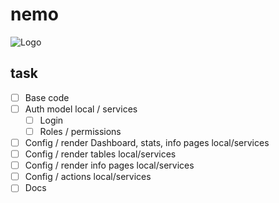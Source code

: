 # nemo
![Logo](https://avatars.githubusercontent.com/u/117304424?s=200&v=4)
## task 
- [ ] Base code  
- [ ] Auth model local / services
    - [ ] Login
    - [ ] Roles / permissions 
 - [ ] Config / render Dashboard, stats, info pages local/services
- [ ] Config / render tables local/services
- [ ] Config / render info pages local/services
- [ ] Config / actions local/services
- [ ] Docs 
